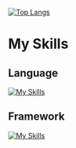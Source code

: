 <!--
**HinataYasukawa/HinataYasukawa** is a ✨ _special_ ✨ repository because its `README.md` (this file) appears on your GitHub profile.

Here are some ideas to get you started:

- 🔭 I’m currently working on ...
- 🌱 I’m currently learning ...
- 👯 I’m looking to collaborate on ...
- 🤔 I’m looking for help with ...
- 💬 Ask me about ...
- 📫 How to reach me: ...
- 😄 Pronouns: ...
- ⚡ Fun fact: ...
-->
 
[![Top Langs](https://github-readme-stats.vercel.app/api/top-langs/?username=HinataYasukawa&layout=compact&langs_count=6)](https://github.com/anuraghazra/github-readme-stats)

# My Skills
## Language
[![My Skills](https://skillicons.dev/icons?i=c,java,python,go,javascript,typescript,html,css)](https://skillicons.dev)

## Framework
[![My Skills](https://skillicons.dev/icons?i=react,unity)](https://skillicons.dev)
